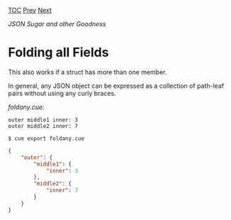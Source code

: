 [TOC](Readme.md) [Prev](fold.md) [Next](comments.md)

_JSON Sugar and other Goodness_

# Folding all Fields

This also works if a struct has more than one member.

In general, any JSON object can be expressed as a collection of
path-leaf pairs without using any curly braces.

<!-- CUE editor -->
_foldany.cue:_
```
outer middle1 inner: 3
outer middle2 inner: 7
```

<!-- JSON result -->
`$ cue export foldany.cue`
```json
{
    "outer": {
        "middle1": {
            "inner": 3
        },
        "middle2": {
            "inner": 7
        }
    }
}
```